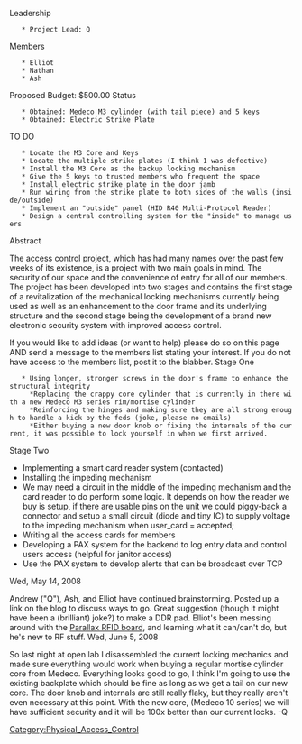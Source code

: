 Leadership

`   * Project Lead: Q`

Members

`   * Elliot`\
`   * Nathan`\
`   * Ash`

Proposed Budget: \$500.00 Status

`   * Obtained: Medeco M3 cylinder (with tail piece) and 5 keys`\
`   * Obtained: Electric Strike Plate`

TO DO

`   * Locate the M3 Core and Keys`\
`   * Locate the multiple strike plates (I think 1 was defective)`\
`   * Install the M3 Core as the backup locking mechanism`\
`   * Give the 5 keys to trusted members who frequent the space`\
`   * Install electric strike plate in the door jamb`\
`   * Run wiring from the strike plate to both sides of the walls (inside/outside)`\
`   * Implement an "outside" panel (HID R40 Multi-Protocol Reader)`\
`   * Design a central controlling system for the "inside" to manage users`

Abstract

The access control project, which has had many names over the past few
weeks of its existence, is a project with two main goals in mind. The
security of our space and the convenience of entry for all of our
members. The project has been developed into two stages and contains the
first stage of a revitalization of the mechanical locking mechanisms
currently being used as well as an enhancement to the door frame and its
underlying structure and the second stage being the development of a
brand new electronic security system with improved access control.

If you would like to add ideas (or want to help) please do so on this
page AND send a message to the members list stating your interest. If
you do not have access to the members list, post it to the blabber.
Stage One

`   * Using longer, stronger screws in the door's frame to enhance the structural integrity`\
`     *Replacing the crappy core cylinder that is currently in there with a new Medeco M3 series rim/mortise cylinder`\
`     *Reinforcing the hinges and making sure they are all strong enough to handle a kick by the feds (joke, please no emails)`\
`     *Either buying a new door knob or fixing the internals of the current, it was possible to lock yourself in when we first arrived.`

Stage Two

-   Implementing a smart card reader system (contacted)
-   Installing the impeding mechanism
-   We may need a circuit in the middle of the impeding mechanism and
    the card reader to do perform some logic. It depends on how the
    reader we buy is setup, if there are usable pins on the unit we
    could piggy-back a connector and setup a small circuit (diode and
    tiny IC) to supply voltage to the impeding mechanism when user_card
    = accepted;
-   Writing all the access cards for members
-   Developing a PAX system for the backend to log entry data and
    control users access (helpful for janitor access)
-   Use the PAX system to develop alerts that can be broadcast over TCP

Wed, May 14, 2008

Andrew ("Q"), Ash, and Elliot have continued brainstorming. Posted up a
link on the blog to discuss ways to go. Great suggestion (though it
might have been a (brilliant) joke?) to make a DDR pad. Elliot's been
messing around with the [Parallax RFID
board](Parallax_RFID_board), and learning what it can/can't
do, but he's new to RF stuff. Wed, June 5, 2008

So last night at open lab I disassembled the current locking mechanics
and made sure everything would work when buying a regular mortise
cylinder core from Medeco. Everything looks good to go, I think I'm
going to use the existing backplate which should be fine as long as we
get a tail on our new core. The door knob and internals are still really
flaky, but they really aren't even necessary at this point. With the new
core, (Medeco 10 series) we will have sufficient security and it will be
100x better than our current locks. -Q

[Category:Physical_Access_Control](Category:Physical_Access_Control)
